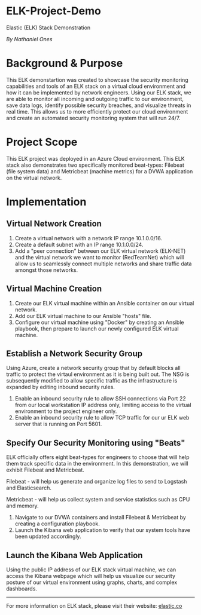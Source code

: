 # **ELK-Project-Demo**
Elastic (ELK) Stack Demonstration

*By Nathaniel Ones*


# **Background & Purpose** #
This ELK demonstartion was created to showcase the security monitoring capabilities and tools of an ELK stack on a virtual cloud environment and how it can be implemented by network engineers. Using our ELK stack, we are able to monitor all incoming and outgoing traffic to our environment, save data logs, identify possible security breaches, and visualize threats in real time. This allows us to more efficiently protect our cloud environment and create an automated security monitoring system that will run 24/7.

# **Project Scope** #
This ELK project was deployed in an Azure Cloud environment. This ELK stack also demonstrates two specifically monitored beat-types: Filebeat (file system data) and Metricbeat (machine metrics) for a DVWA application on the virtual network.

# **Implementation** #

## Virtual Network Creation ##

1. Create a virtual network with a network IP range 10.1.0.0/16.
2. Create a default subnet with an IP range 10.1.0.0/24.
3. Add a "peer connection" between our ELK virtual network (ELK-NET) and the virtual network we want to monitor (RedTeamNet) which will allow us to seamlessly connect multiple networks and share traffic data amongst those networks.

## Virtual Machine Creation ## 
1. Create our ELK virtual machine within an Ansible container on our virtual network.
2. Add our ELK virtual machine to our Ansible "hosts" file.
3. Configure our virtual machine using "Docker" by creating an Ansible playbook, then prepare to launch our newly configured ELK virtual machine.

## Establish a Network Security Group ##

Using Azure, create a network security group that by default blocks all traffic to protect the virtaul environment as it is being built out. The NSG is subsequently modified to allow specific traffic as the infrastructure is expanded by editing inbound security rules. 

1. Enable an inbound security rule to allow SSH connections via Port 22 from our local workstation IP address only, limiting access to the virtual environment to the project engineer only.
2. Enable an inbound security rule to allow TCP traffic for our ur ELK web server that is running on Port 5601.

## Specify Our Security Monitoring using "Beats" ##
ELK officially offers eight beat-types for engineers to choose that will help them track specific data in the environment. In this demonstration, we will exhibit Filebeat and Metricbeat.

Filebeat - will help us generate and organize log files to send to Logstash and Elasticsearch.

Metricbeat - will help us collect system and service statistics such as CPU and memory.

1. Navigate to our DVWA containers and install Filebeat & Metricbeat by creating a configuration playbook.
2. Launch the Kibana web application to verify that our system tools have been updated accordingly.

## Launch the Kibana Web Application ##
Using the public IP address of our ELK stack virtual machine, we can access the Kibana webpage which will help us visualize our security posture of our virtual environment using graphs, charts, and complex dashboards.

____________________________________________________

For more information on ELK stack, please visit their website:
[elastic.co](https://www.elastic.co/what-is/elk-stack)
